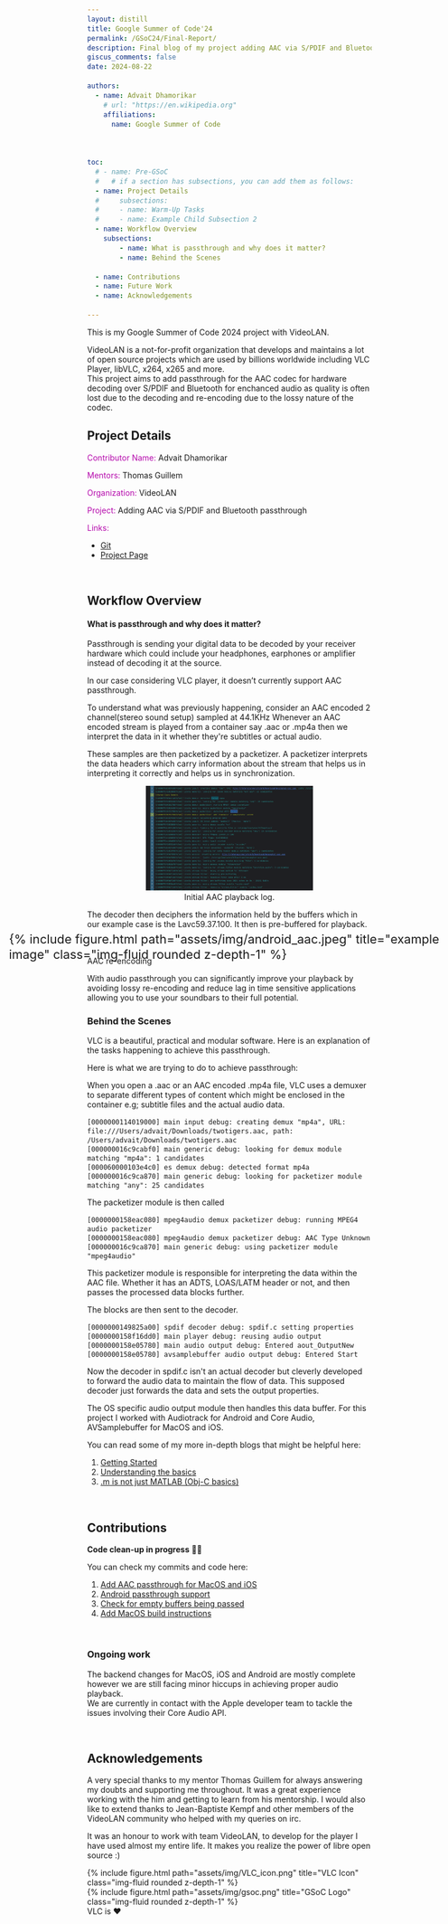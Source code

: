 ```yaml
---
layout: distill
title: Google Summer of Code'24
permalink: /GSoC24/Final-Report/
description: Final blog of my project adding AAC via S/PDIF and Bluetooth passthrough
giscus_comments: false
date: 2024-08-22

authors:
  - name: Advait Dhamorikar
    # url: "https://en.wikipedia.org"
    affiliations:
      name: Google Summer of Code
 


toc:
  # - name: Pre-GSoC
  #   # if a section has subsections, you can add them as follows:
  - name: Project Details
  #     subsections:
  #     - name: Warm-Up Tasks
  #     - name: Example Child Subsection 2
  - name: Workflow Overview
    subsections:
        - name: What is passthrough and why does it matter?
        - name: Behind the Scenes

  - name: Contributions
  - name: Future Work
  - name: Acknowledgements

---
```

This is my Google Summer of Code 2024 project with VideoLAN.

VideoLAN is a not-for-profit organization that develops and maintains a lot of open source projects which are used by billions worldwide including VLC Player, libVLC, x264, x265 and more.\
This project aims to add passthrough for the AAC codec for hardware decoding over S/PDIF and Bluetooth for
enchanced audio as quality is often lost due to the decoding and re-encoding due to the lossy nature of the codec.

## <span> Project Details </span>

<span style="color:#B509AC"> Contributor Name:</span> Advait Dhamorikar

<span style="color:#B509AC"> Mentors:</span> Thomas Guillem

<span style="color:#B509AC"> Organization:</span> VideoLAN 

<span style="color:#B509AC"> Project:</span> Adding AAC via S/PDIF and Bluetooth passthrough

<span style="color:#B509AC"> Links:</span>
* [Git](https://code.videolan.org/advait-0/vlc)
* [Project Page](https://summerofcode.withgoogle.com/programs/2024/projects/eyxxsgo0)  


<br>

## Workflow Overview
#### What is passthrough and why does it matter?
Passthrough is sending your digital data to be decoded by your receiver hardware which could include your headphones, earphones or amplifier instead of decoding it at the source.

In our case considering VLC player, it doesn’t currently support AAC passthrough.

To understand what was previously happening,
consider an AAC encoded 2 channel(stereo sound setup) sampled at 44.1KHz Whenever an AAC encoded stream is played from a container say .aac or .mp4a then we interpret the data in it whether they're subtitles or actual audio.

These samples are then packetized by a packetizer. A packetizer interprets the data headers which carry information about the stream that helps us in interpreting it correctly and helps us in synchronization.

<html lang="en">
<head>
    <meta charset="UTF-8">
    <meta name="viewport" content="width=device-width, initial-scale=1.0">
    <title>IEC 61937 Frame Structure</title>
    <style>
        figure {
            text-align: center;
        }
        img {
            width: 70%; /* Adjust the width as needed */
            height: auto; /* Maintain aspect ratio */
        }
    </style>
</head>
<body>
    <figure>
        <img src="/assets/img/decode_log.png">
        <figcaption>Initial AAC playback log.</figcaption>
    </figure>
</body>
</html>

The decoder then deciphers the information held by the buffers which in our example case is the Lavc59.37.100. It then is pre-buffered for playback.

<div class="row justify-content-sm-center">
    <div class="col-sm-8 mt-3 mt-md-0" style="transform: scale(1.55); transform-origin: center;">
        {% include figure.html path="assets/img/android_aac.jpeg" title="example image" class="img-fluid rounded z-depth-1" %}
    </div>
</div>
<div class="caption text-center">
    AAC re-encoding
</div>






With audio passthrough you can significantly improve your playback by avoiding lossy re-encoding and reduce lag in time sensitive applications allowing you to use your soundbars to their full potential.



### Behind the Scenes
VLC is a beautiful, practical and modular software. Here is an explanation of the tasks happening to achieve this passthrough.

Here is what we are trying to do to achieve passthrough:

When you open a .aac or an AAC encoded .mp4a file,
VLC uses a demuxer to separate different types of content which might be enclosed in the container e.g; subtitle files and the actual audio data.
```
[0000000114019000] main input debug: creating demux "mp4a", URL: file:///Users/advait/Downloads/twotigers.aac, path: /Users/advait/Downloads/twotigers.aac
[000000016c9cabf0] main generic debug: looking for demux module matching "mp4a": 1 candidates
[000060000103e4c0] es demux debug: detected format mp4a
[000000016c9ca870] main generic debug: looking for packetizer module matching "any": 25 candidates
```
The packetizer module is then called
```
[0000000158eac080] mpeg4audio demux packetizer debug: running MPEG4 audio packetizer
[0000000158eac080] mpeg4audio demux packetizer debug: AAC Type Unknown
[000000016c9ca870] main generic debug: using packetizer module "mpeg4audio"
```
This packetizer module is responsible for interpreting the data within the AAC file.
Whether it has an ADTS, LOAS/LATM header or not, and then passes the processed data blocks further.

The blocks are then sent to the decoder.
```
[0000000149825a00] spdif decoder debug: spdif.c setting properties
[0000000158f16dd0] main player debug: reusing audio output
[0000000158e05780] main audio output debug: Entered aout_OutputNew
[0000000158e05780] avsamplebuffer audio output debug: Entered Start
```
Now the decoder in spdif.c isn't an actual decoder but cleverly developed to forward the audio data to maintain the
flow of data. This supposed decoder just forwards the data and sets the output properties.

The OS specific audio output module then handles this data buffer.
For this project I worked with Audiotrack for Android and Core Audio, AVSamplebuffer for MacOS and iOS.

You can read some of my more in-depth blogs that might be helpful here:
1. [Getting Started](https://advait-0.github.io/GSoC24/GSoC-Begins/)
2. [Understanding the basics](https://advait-0.github.io/GSoC24/GSoC-Update1/)
3. [.m is not just MATLAB (Obj-C basics)](https://advait-0.github.io/GSoC24/GSoC-Update2/)


<br>

## Contributions
**Code clean-up in progress** 🧹🧹

You can check my commits and code here:
1. [Add AAC passthrough for MacOS and iOS](https://code.videolan.org/advait-0/vlc/-/merge_requests/2) 
2. [Android passthrough support](https://code.videolan.org/advait-0/vlc/-/merge_requests/1)
3. [Check for empty buffers being passed](https://code.videolan.org/videolan/vlc/-/commit/9b737741e3afa3cd58e6804e7a33283839276fb8)
4. [Add MacOS build instructions]()


<br>

### Ongoing work
The backend changes for MacOS, iOS and Android are mostly complete however we are still facing minor hiccups in achieving proper audio playback. \
 We are currently in contact with the Apple developer team to tackle the issues involving their Core Audio API.


<br>

## Acknowledgements
A very special thanks to my mentor Thomas Guillem for always answering my doubts and supporting me throughout.
It was a great experience working with the him and getting to learn from his mentorship.
I would also like to extend thanks to Jean-Baptiste Kempf and other members of the VideoLAN community who helped with my queries on irc.

It was an honour to work with team VideoLAN, to develop for the player I have used almost my entire life. It makes you realize the power of libre open source :) 

<div class="row justify-content-sm-center">
    <div class="col-sm-4 mt-3 mt-md-0 text-center">
        {% include figure.html path="assets/img/VLC_icon.png" title="VLC Icon" class="img-fluid rounded z-depth-1" %}
    </div>
    <div class="col-sm-4 mt-3 mt-md-0 text-center">
        {% include figure.html path="assets/img/gsoc.png" title="GSoC Logo" class="img-fluid rounded z-depth-1" %}
    </div>
</div>
<div class="caption text-center">
    VLC is ❤️
</div>


